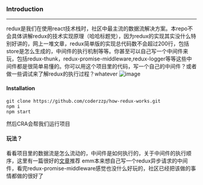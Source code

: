 ### Introduction
----------
redux是我们在使用react技术栈时，社区中最主流的数据流解决方案。本repo不会具体讲解redux的技术实现原理（哈哈标题党），因为redux的实现其实没什么特别好讲的，网上一堆文章，redux简单版的实现总代码数不会超过200行，包括store是怎么生成的，中间件的执行机制等等。你甚至可以自己写一个中间件来玩，包括redux-thunk，redux-promise-middleware,redux-logger等等这些中间件都是很简单易懂的。你可以用这个项目里的代码，写一个自己的中间件？或者做一些调试来了解redux的执行过程？whatever
![image](https://user-images.githubusercontent.com/24691802/47655336-c1ba7f80-dbc7-11e8-8848-51ccf170431b.png)  
#### Installation
```shell
git clone https://github.com/coderzzp/how-redux-works.git
npm i 
npm start
```
然后CRA会帮我们运行项目
#### 玩法？
看看项目里的数据流是怎么流动的，中间件是如何执行的，关于中间件的执行顺序，这里有一篇很好的[文章](https://github.com/fi3ework/blog/issues/14)推荐
emm本来想自己写一个redux异步请求的中间件，看完redux-promise-middleware感觉也没什么好玩的，社区已经把该做的事情都做的很好了  
